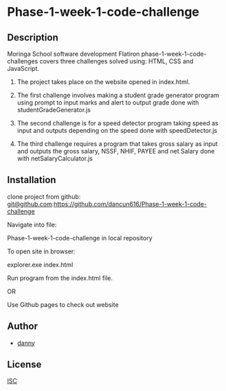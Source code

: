 
# Phase-1-week-1-code-challenge

## Description
Moringa School software development Flatiron phase-1-week-1-code-challenges covers three challenges solved using:
HTML, CSS and JavaScript.

1) The project takes place on the website opened in index.html.

2)  The first challenge involves making a student grade generator program using prompt to input marks and alert to output grade done with studentGradeGenerator.js

3)  The second challenge is for a speed detector program taking speed as input and outputs depending on the speed done with speedDetector.js

4)  The third challenge requires a program that takes gross salary as input and outputs the gross salary, NSSF, NHIF, PAYEE and net Salary done with netSalaryCalculator.js


## Installation
clone project from github:  git@github.com:https://github.com/dancun616/Phase-1-week-1-code-challenge

Navigate into file:

Phase-1-week-1-code-challenge in local repository

To open site in browser:

explorer.exe index.html

Run program from the index.html file.

OR 

Use Github pages to check out website



## Author

- [danny](https://github.com/dancun616)


## License

[ISC]()

